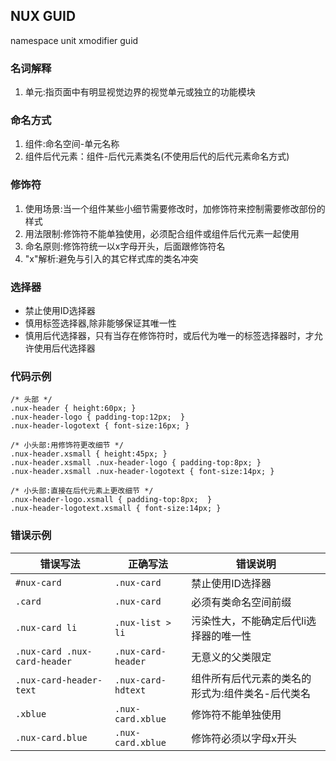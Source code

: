 ## NUX GUID
namespace unit xmodifier guid

### 名词解释
1. 单元:指页面中有明显视觉边界的视觉单元或独立的功能模块

### 命名方式
1. 组件:命名空间-单元名称
2. 组件后代元素：组件-后代元素类名(不使用后代的后代元素命名方式)

### 修饰符
1. 使用场景:当一个组件某些小细节需要修改时，加修饰符来控制需要修改部份的样式
2. 用法限制:修饰符不能单独使用，必须配合组件或组件后代元素一起使用
3. 命名原则:修饰符统一以x字母开头，后面跟修饰符名
4. "x"解析:避免与引入的其它样式库的类名冲突

### 选择器
+ 禁止使用ID选择器
+ 慎用标签选择器,除非能够保证其唯一性
+ 慎用后代选择器，只有当存在修饰符时，或后代为唯一的标签选择器时，才允许使用后代选择器

### 代码示例
```
/* 头部 */ 
.nux-header { height:60px; }
.nux-header-logo { padding-top:12px;  }
.nux-header-logotext { font-size:16px; }

/* 小头部:用修饰符更改细节 */ 
.nux-header.xsmall { height:45px; }
.nux-header.xsmall .nux-header-logo { padding-top:8px; }
.nux-header.xsmall .nux-header-logotext { font-size:14px; }

/* 小头部:直接在后代元素上更改细节 */
.nux-header-logo.xsmall { padding-top:8px;  }
.nux-header-logotext.xsmall { font-size:14px; }
```

### 错误示例

| 错误写法 | 正确写法 | 错误说明 |
| ------- | -------- | --- |
| `#nux-card` | `.nux-card` | 禁止使用ID选择器 |
| `.card` | `.nux-card` | 必须有类命名空间前缀 |
| `.nux-card li` | `.nux-list > li` | 污染性大，不能确定后代li选择器的唯一性 |
| `.nux-card .nux-card-header` | `.nux-card-header` | 无意义的父类限定 |
| `.nux-card-header-text` | `.nux-card-hdtext` | 组件所有后代元素的类名的形式为:组件类名-后代类名 |
| `.xblue` | `.nux-card.xblue` | 修饰符不能单独使用 |
| `.nux-card.blue` | `.nux-card.xblue` | 修饰符必须以字母x开头 |
